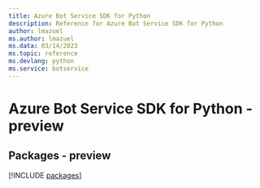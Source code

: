 ```yaml
---
title: Azure Bot Service SDK for Python
description: Reference for Azure Bot Service SDK for Python
author: lmazuel
ms.author: lmazuel
ms.data: 03/14/2023
ms.topic: reference
ms.devlang: python
ms.service: botservice
---
```

# Azure Bot Service SDK for Python - preview
## Packages - preview
[!INCLUDE [packages](bot-service-index.md)]
